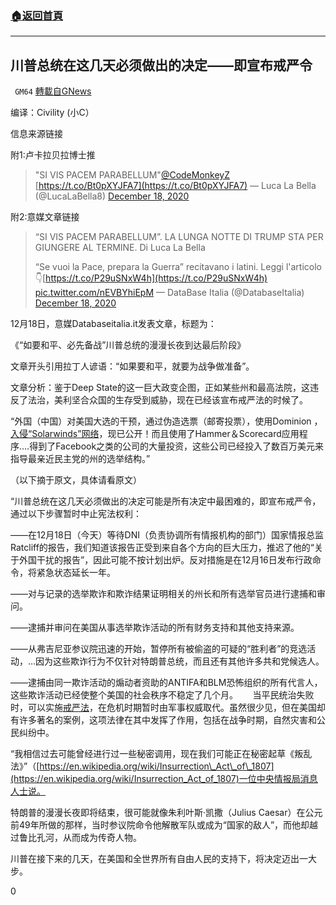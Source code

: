 ###  [:house:返回首頁](https://github.com/ourhimalayas/txt)
---

## 川普总统在这几天必须做出的决定——即宣布戒严令
` GM64` [轉載自GNews](https://gnews.org/zh-hans/673195/)

编译：Civility (小C）

信息来源链接

附1:卢卡拉贝拉博士推



> "SI VIS PACEM PARABELLUM"[@CodeMonkeyZ](https://twitter.com/CodeMonkeyZ?ref_src=twsrc%5Etfw) [https://t.co/Bt0pXYJFA7](https://t.co/Bt0pXYJFA7)
> — Luca La Bella (@LucaLaBella8) [December 18, 2020](https://twitter.com/LucaLaBella8/status/1340047929105637378?ref_src=twsrc%5Etfw)



附2:意媒文章链接



> “SI VIS PACEM PARABELLUM”. LA LUNGA NOTTE DI TRUMP STA PER GIUNGERE AL TERMINE.
> Di Luca La Bella
> 
> “Se vuoi la Pace, prepara la Guerra” recitavano i latini.
> Leggi l'articolo👇[https://t.co/P29uSNxW4h](https://t.co/P29uSNxW4h) [pic.twitter.com/nEVBYhiEpM](https://t.co/nEVBYhiEpM)
> — DataBase Italia (@DatabaseItalia) [December 18, 2020](https://twitter.com/DatabaseItalia/status/1339845835186696193?ref_src=twsrc%5Etfw)



12月18日，意媒Databaseitalia.it发表文章，标题为：

《“如要和平、必先备战”川普总统的漫漫长夜到达最后阶段》

文章开头引用拉丁人谚语：“如果要和平，就要为战争做准备”。

文章分析：鉴于Deep State的这一巨大政变企图，正如某些州和最高法院，这违反了法治，美利坚合众国的生存受到威胁，现在已经该宣布戒严法的时候了。

“外国（中国）对美国大选的干预，通过伪造选票（邮寄投票），使用Dominion ，[入侵“Solarwinds”网络](https://www.databaseitalia.it/solar-winds-e-stata-violata-per-iniettare-una-backdoor/)，现已公开！而且使用了Hammer＆Scorecard应用程序….得到了Facebook之类的公司的大量投资，这些公司已经投入了数百万美元来指导最亲近民主党的州的选举结构。”

（以下摘于原文，具体请看原文）

“川普总统在这几天必须做出的决定可能是所有决定中最困难的，即宣布戒严令，通过以下步骤暂时中止宪法权利：

——在12月18日（今天）等待DNI（负责协调所有情报机构的部门）国家情报总监Ratcliff的报告，我们知道该报告正受到来自各个方向的巨大压力，推迟了他的“关于外国干扰的报告”，因此可能不按计划出炉。反对措施是在12月16日发布行政命令，将紧急状态延长一年。

——对与记录的选举欺诈和欺诈结果证明相关的州长和所有选举官员进行逮捕和审问。

——逮捕并审问在美国从事选举欺诈活动的所有财务支持和其他支持来源。

——从弗吉尼亚参议院迅速的开始，暂停所有被偷盗的可疑的“胜利者”的竞选活动，…因为这些欺诈行为不仅针对特朗普总统，而且还有其他许多共和党候选人。

——逮捕由同一欺诈活动的煽动者资助的ANTIFA和BLM恐怖组织的所有代言人，这些欺诈活动已经使整个美国的社会秩序不稳定了几个月。
     当平民统治失败时，可以实施[戒严法](https://www.militarytimes.com/news/your-military/2020/10/23/how-the-president-could-invoke-martial-law/)，在危机时期暂时由军事权威取代。虽然很少见，但在美国却有许多著名的案例，这项法律在其中发挥了作用，包括在战争时期，自然灾害和公民纠纷中。

“我相信过去可能曾经进行过一些秘密调用，现在我们可能正在秘密起草《叛乱法》”（[https://en.wikipedia.org/wiki/Insurrection\_Act\_of\_1807](https://en.wikipedia.org/wiki/Insurrection_Act_of_1807)一位中央情报局消息人士说。

特朗普的漫漫长夜即将结束，很可能就像朱利叶斯·凯撒（Julius Caesar）在公元前49年所做的那样，当时参议院命令他解散军队或成为“国家的敌人”，而他却越过鲁比孔河，从而成为传奇人物。

川普在接下来的几天，在美国和全世界所有自由人民的支持下，将决定迈出一大步。

0
